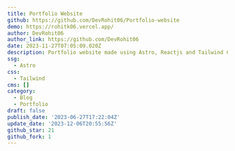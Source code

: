 ```yaml
---
title: Portfolio Website
github: https://github.com/DevRohit06/Portfolio-website
demo: https://rohitk06.vercel.app/
author: DevRohit06
author_link: https://github.com/DevRohit06
date: 2023-11-27T07:05:09.020Z
description: Portfolio website made using Astro, Reactjs and Tailwind CSS
ssg:
  - Astro
css:
  - Tailwind
cms: []
category:
  - Blog
  - Portfolio
draft: false
publish_date: '2023-06-27T17:22:04Z'
update_date: '2023-12-06T20:55:56Z'
github_star: 21
github_fork: 1
---
```

